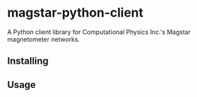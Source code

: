 # magstar-python-client

A Python client library for Computational Physics Inc.'s Magstar magnetometer networks.

## Installing


## Usage


